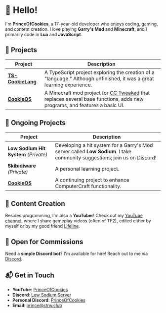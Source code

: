 # 👋 Hello!

I'm **PrinceOfCookies**, a 17-year-old developer who enjoys coding, gaming, and content creation. I love playing **Garry's Mod** and **Minecraft**, and I primarily code in **Lua** and **JavaScript**.

## 🎯 Projects

| Project                                                                                  | Description                                                                                                                                                                                                                                                      |
|------------------------------------------------------------------------------------------|------------------------------------------------------------------------------------------------------------------------------------------------------------------------------------------------------------------------------------------------------------------|
| **[TS-CookieLang](https://github.com/PrinceOfCookies/TS-CookieLang)**                     | A TypeScript project exploring the creation of a "language." Although unfinished, it was a great learning experience.                                                                                                                                             |
| **[CookieOS](https://github.com/PrinceOfCookies/CookieOS)**                               | A Minecraft mod project for [CC:Tweaked](https://github.com/cc-tweaked/CC-Tweaked) that replaces several base functions, adds new programs, and features a basic UI.                                                                                              |

## 🚧 Ongoing Projects

| Project                                   | Description                                                                                                                                                                           |
|-------------------------------------------|---------------------------------------------------------------------------------------------------------------------------------------------------------------------------------------|
| **Low Sodium Hit System** *(Private)*     | Developing a hit system for a Garry's Mod server called **Low Sodium**. I take community suggestions; join us on [Discord](https://discord.com/invite/BTjYMp3FWe)!                                                             |
| **Skibidiware** *(Private)*               | A personal learning project.                                                                                                                                                          |
| **[CookieOS](https://github.com/PrinceOfCookies/CookieOS)** | A continuing project to enhance ComputerCraft functionality.                                                                                                                                  |


## 🎥 Content Creation

Besides programming, I'm also a **YouTuber**! Check out my [YouTube channel](https://youtube.com/@princeofcookies?si=1ZGVREywISFAEnwY), where I share gameplay videos (often of TF2), edited either by myself or by my good friend [Lifeline](https://youtube.com/@lifeline4603?si=kLRxeJZixrmkvfaM).

## 💼 Open for Commissions

Need a **simple Discord bot**? I'm available for hire! Reach out to me via [Discord](https://discord.com/users/698793333178368040).

## 📬 Get in Touch

- **YouTube**: [PrinceOfCookies](https://youtube.com/@princeofcookies?si=1ZGVREywISFAEnwY)
- **Discord**: [Low Sodium Server](https://discord.com/invite/BTjYMp3FWe)
- **Personal Discord**: [PrinceOfCookies](https://discord.com/users/698793333178368040)
- **Email**: [prince@strw.club](mailto:prince@strw.club)
